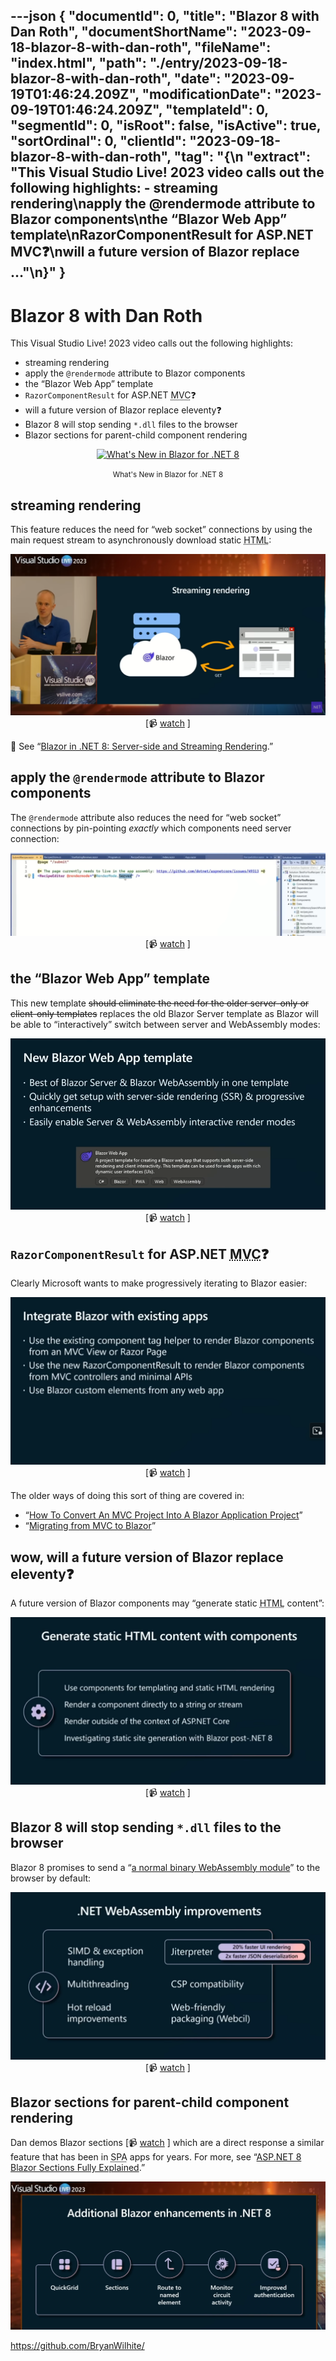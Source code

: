 ---json
{
  "documentId": 0,
  "title": "Blazor 8 with Dan Roth",
  "documentShortName": "2023-09-18-blazor-8-with-dan-roth",
  "fileName": "index.html",
  "path": "./entry/2023-09-18-blazor-8-with-dan-roth",
  "date": "2023-09-19T01:46:24.209Z",
  "modificationDate": "2023-09-19T01:46:24.209Z",
  "templateId": 0,
  "segmentId": 0,
  "isRoot": false,
  "isActive": true,
  "sortOrdinal": 0,
  "clientId": "2023-09-18-blazor-8-with-dan-roth",
  "tag": "{\n  \"extract\": \"This Visual Studio Live! 2023 video calls out the following highlights: - streaming rendering\\napply the @rendermode attribute to Blazor components\\nthe “Blazor Web App” template\\nRazorComponentResult for ASP.NET MVC❓\\nwill a future version of Blazor replace …\"\n}"
}
---

# Blazor 8 with Dan Roth

This Visual Studio Live! 2023 video calls out the following highlights:

- streaming rendering
- apply the `@rendermode` attribute to Blazor components
- the “Blazor Web App” template
- `RazorComponentResult` for ASP.NET <acronym title="Model View Controller">MVC</acronym>❓
- will a future version of Blazor replace eleventy❓
- Blazor 8 will stop sending `*.dll` files to the browser
- Blazor sections for parent-child component rendering

<div style="text-align:center">

<figure>
    <a href="https://www.youtube.com/watch?v=QD2-DwuOfKM">
        <img alt="What's New in Blazor for .NET 8" src="https://img.youtube.com/vi/QD2-DwuOfKM/maxresdefault.jpg" width="480" />
    </a>
    <p><small>What's New in Blazor for .NET 8</small></p>
</figure>

</div>

## streaming rendering

This feature reduces the need for “web socket” connections by using the main request stream to asynchronously download static <acronym title="HyperText Markup Language">HTML</acronym>:

<div style="text-align:center">

![streaming rendering](../../image/day-path-2023-09-18-18-52-51.png)
\[📹 [watch](https://youtu.be/QD2-DwuOfKM?t=1039) \]

</div>

📖 See “[Blazor in .NET 8: Server-side and Streaming Rendering](https://chrissainty.com/blazor-in-dotnet-8-server-side-and-streaming-rendering/).”

## apply the `@rendermode` attribute to Blazor components

The `@rendermode` attribute also reduces the need for “web socket” connections by pin-pointing _exactly_ which components  need server connection:

<div style="text-align:center">

![the `@rendermode` attribute](../../image/day-path-2023-09-18-18-54-40.png)
\[📹 [watch](https://youtu.be/QD2-DwuOfKM?t=1590) \]

</div>

## the “Blazor Web App” template

This new template ~~should eliminate the need for the older server-only or client-only templates~~ replaces the old Blazor Server template as Blazor will be able to “interactively” switch between server and WebAssembly modes:

<div style="text-align:center">

![the “Blazor Web App” template](../../image/day-path-2023-09-18-18-55-51.png)
\[📹 [watch](https://youtu.be/QD2-DwuOfKM?t=2001) \]

</div>

## `RazorComponentResult` for ASP.NET <acronym title="Model View Controller">MVC</acronym>❓

Clearly Microsoft wants to make progressively iterating to Blazor easier:

<div style="text-align:center">

![`RazorComponentResult` slide](../../image/day-path-2023-09-18-18-57-01.png)
\[📹 [watch](https://youtu.be/QD2-DwuOfKM?t=2553) \]

</div>

The older ways of doing this sort of thing are covered in:

- “[How To Convert An MVC Project Into A Blazor Application Project](https://www.c-sharpcorner.com/article/how-to-convert-an-mvc-project-into-a-blazor-application-project/)”
- “[Migrating from MVC to Blazor](https://www.telerik.com/blogs/migrating-mvc-to-blazor)”

## wow, will a future version of Blazor replace eleventy❓

A future version of Blazor components may “generate static <acronym title="HyperText Markup Language">HTML</acronym> content”:

<div style="text-align:center">

![generate static HTML slide](../../image/day-path-2023-09-18-18-59-12.png)
\[📹 [watch](https://youtu.be/QD2-DwuOfKM?t=2810) \]

</div>

## Blazor 8 will stop sending `*.dll` files to the browser

Blazor 8 promises to send a “[a normal binary WebAssembly module](https://github.com/dotnet/runtime/issues/80807)” to the browser by default:

<div style="text-align:center">

![Webcil slide](../../image/day-path-2023-09-18-19-01-51.png)
\[📹 [watch](https://youtu.be/QD2-DwuOfKM?t=3083) \]

</div>

## Blazor sections for parent-child component rendering

Dan demos Blazor sections \[📹 [watch](https://youtu.be/QD2-DwuOfKM?t=3436) \] which are a direct response a similar feature that has been in <acronym title="Single Page Application">SPA</acronym> apps for years. For more, see “[ASP.NET 8 Blazor Sections Fully Explained](https://www.telerik.com/blogs/aspnet-8-blazor-sections-fully-explained).”

<div style="text-align:center">

![additional enhancements slide](../../image/day-path-2023-09-18-19-03-15.png)

</div>

<https://github.com/BryanWilhite/>
